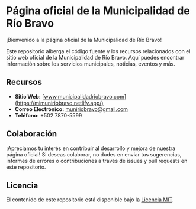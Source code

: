 # Página oficial de la Municipalidad de Río Bravo

¡Bienvenido a la página oficial de la Municipalidad de Río Bravo!

Este repositorio alberga el código fuente y los recursos relacionados con el sitio web oficial de la Municipalidad de Río Bravo. Aquí puedes encontrar información sobre los servicios municipales, noticias, eventos y más.

## Recursos

- **Sitio Web:** [www.municipalidadriobravo.com](https://mimuniriobravo.netlify.app/)
- **Correo Electrónico:** muniriobravo@gmail.com
- **Teléfono:** +502 7870-5599

## Colaboración

¡Apreciamos tu interés en contribuir al desarrollo y mejora de nuestra página oficial! Si deseas colaborar, no dudes en enviar tus sugerencias, informes de errores o contribuciones a través de issues y pull requests en este repositorio.

## Licencia

El contenido de este repositorio está disponible bajo la [Licencia MIT](LICENSE).
